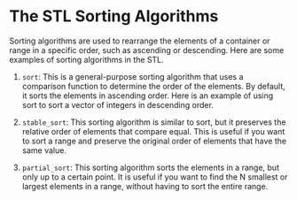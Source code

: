 # The STL Sorting Algorithms

Sorting algorithms are used to rearrange the elements of a container or range in a specific order, such as ascending or descending. Here are some examples of sorting algorithms in the STL.

1. `sort`: This is a general-purpose sorting algorithm that uses a comparison function to determine the order of the elements. By default, it sorts the elements in ascending order. Here is an example of using sort to sort a vector of integers in descending order.

2. `stable_sort`: This sorting algorithm is similar to sort, but it preserves the relative order of elements that compare equal. This is useful if you want to sort a range and preserve the original order of elements that have the same value.

3. `partial_sort`: This sorting algorithm sorts the elements in a range, but only up to a certain point. It is useful if you want to find the N smallest or largest elements in a range, without having to sort the entire range.